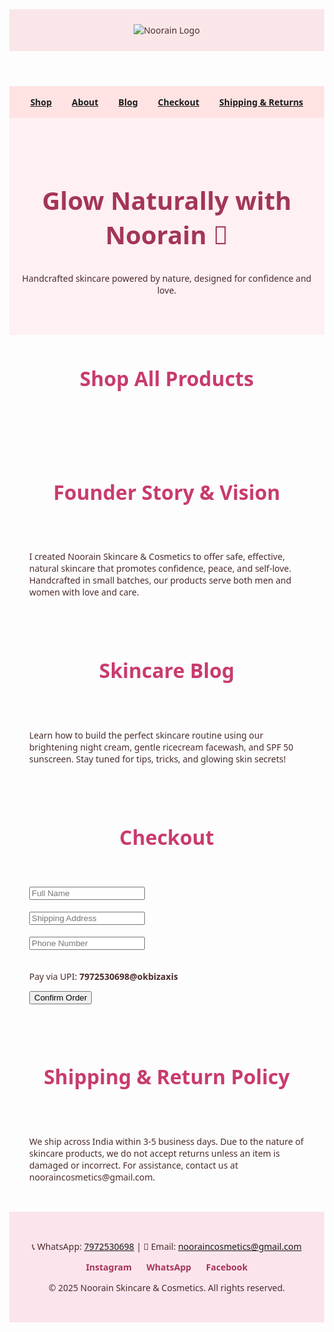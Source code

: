 <!DOCTYPE html><html lang="en">
<head>
  <meta charset="UTF-8">
  <meta name="viewport" content="width=device-width, initial-scale=1.0">
  <title>Noorain Skincare & Cosmetics</title>
  <style>
    body {
      font-family: 'Segoe UI', sans-serif;
      margin: 0;
      background: linear-gradient(to bottom, #fff6f7, #ffe6eb);
      background-image: url('data:image/svg+xml;utf8,<svg xmlns="http://www.w3.org/2000/svg" width="200" height="200"><text y="100" x="100" font-size="24" text-anchor="middle" fill="%23ff8cb7">🌸</text></svg>');
      background-repeat: repeat;
      color: #4b2c2c;
    }
    header {
      background-color: #f9e6e8;
      padding: 1.5rem;
      text-align: center;
    }
    .logo {
      max-width: 160px;
    }
    nav {
      background: #ffe3e3;
      display: flex;
      justify-content: center;
      gap: 2rem;
      padding: 1rem 0;
      font-weight: bold;
    }
    .hero {
      background: #fff0f3;
      text-align: center;
      padding: 3rem 1rem;
    }
    .hero h1 {
      font-size: 2.5rem;
      color: #a33658;
    }
    .products {
      display: grid;
      grid-template-columns: repeat(auto-fit, minmax(250px, 1fr));
      gap: 2rem;
      padding: 2rem;
    }
    .product {
      background: #fff;
      border-radius: 12px;
      box-shadow: 0 4px 12px rgba(0,0,0,0.1);
      text-align: center;
      padding: 1rem;
    }
    .product img {
      width: 100%;
      max-height: 250px;
      object-fit: cover;
      border-radius: 8px;
    }
    .product h3 {
      color: #aa3c51;
      margin-top: 1rem;
    }
    .product button {
      margin: 0.5rem;
      padding: 0.5rem 1rem;
      border: none;
      background-color: #f49ab0;
      color: white;
      border-radius: 8px;
      cursor: pointer;
    }
    .product button:hover {
      background-color: #d86c8c;
    }
    .section-title {
      text-align: center;
      margin-top: 3rem;
      font-size: 2rem;
      color: #c83b6f;
    }
    .social-icons a {
      margin: 0 10px;
      color: #a33658;
      text-decoration: none;
      font-weight: bold;
    }
    footer {
      background: #fce4ec;
      text-align: center;
      padding: 2rem 1rem;
    }
  </style>
</head>
<body>
  <header>
    <img src="YOUR_LOGO_URL_HERE" alt="Noorain Logo" class="logo" />
  </header>
  <nav>
    <a href="#shop">Shop</a>
    <a href="#about">About</a>
    <a href="#blog">Blog</a>
    <a href="#checkout">Checkout</a>
    <a href="#policy">Shipping & Returns</a>
  </nav>
  <section class="hero">
    <h1>Glow Naturally with Noorain 🌸</h1>
    <p>Handcrafted skincare powered by nature, designed for confidence and love.</p>
  </section>  <h2 class="section-title" id="shop">Shop All Products</h2>
  <section class="products" id="products"></section>  <h2 class="section-title" id="about">Founder Story & Vision</h2>
  <section style="padding: 2rem; max-width: 800px; margin: auto;">
    <p>I created Noorain Skincare & Cosmetics to offer safe, effective, natural skincare that promotes confidence, peace, and self-love. Handcrafted in small batches, our products serve both men and women with love and care.</p>
  </section>  <h2 class="section-title" id="blog">Skincare Blog</h2>
  <section style="padding: 2rem; max-width: 800px; margin: auto;">
    <p>Learn how to build the perfect skincare routine using our brightening night cream, gentle ricecream facewash, and SPF 50 sunscreen. Stay tuned for tips, tricks, and glowing skin secrets!</p>
  </section>  <h2 class="section-title" id="checkout">Checkout</h2>
  <section style="padding: 2rem; max-width: 600px; margin: auto;">
    <form>
      <input type="text" placeholder="Full Name" required><br><br>
      <input type="text" placeholder="Shipping Address" required><br><br>
      <input type="text" placeholder="Phone Number" required><br><br>
      <p>Pay via UPI: <strong>7972530698@okbizaxis</strong></p>
      <button type="submit">Confirm Order</button>
    </form>
  </section>  <h2 class="section-title" id="policy">Shipping & Return Policy</h2>
  <section style="padding: 2rem; max-width: 800px; margin: auto;">
    <p>We ship across India within 3-5 business days. Due to the nature of skincare products, we do not accept returns unless an item is damaged or incorrect. For assistance, contact us at nooraincosmetics@gmail.com.</p>
  </section>  <footer>
    <p>📞 WhatsApp: <a href="https://wa.me/message/FCDYEGMJYSJ6O1">7972530698</a> | 📧 Email: <a href="mailto:nooraincosmetics@gmail.com">nooraincosmetics@gmail.com</a></p>
    <div class="social-icons">
      <a href="https://www.instagram.com/noorain_skincare_cosmetics?igsh=eTljMjkwd3ZwY3h3" target="_blank">Instagram</a>
      <a href="https://wa.me/message/FCDYEGMJYSJ6O1" target="_blank">WhatsApp</a>
      <a href="https://www.facebook.com/share/1586dWhFzkk/" target="_blank">Facebook</a>
    </div>
    <p>&copy; 2025 Noorain Skincare & Cosmetics. All rights reserved.</p>
  </footer>  <script>
    const products = [
      { name: "Brightening Night Cream", price: "₹750", img: "IMAGE_URL_1" },
      { name: "Ricecream with Rose", price: "₹199", img: "IMAGE_URL_2" },
      { name: "Ginseng Energize Face Wash", price: "₹199", img: "IMAGE_URL_3" },
      { name: "Irish Illumination Soap", price: "₹129", img: "IMAGE_URL_4" },
      { name: "Beetroot-Rose Lip Lightening Butter", price: "₹149", img: "IMAGE_URL_5" },
      { name: "Strawberry Lip Lightening Butter", price: "₹149", img: "IMAGE_URL_6" },
      { name: "Chocolate Lip Lightening Butter", price: "₹149", img: "IMAGE_URL_7" },
      { name: "Mini Tinted Lip Balm", price: "₹60", img: "IMAGE_URL_8" },
      { name: "LumiGlow SPF 50 Sunscreen", price: "₹399", img: "IMAGE_URL_9" },
      { name: "Hydra-Rose Mist", price: "₹149", img: "IMAGE_URL_10" },
    ];

    const container = document.getElementById("products");
    products.forEach((item) => {
      const div = document.createElement("div");
      div.className = "product";
      div.innerHTML = `
        <img src="${item.img}" alt="${item.name}">
        <h3>${item.name}</h3>
        <p>${item.price}</p>
        <button onclick="alert('Added to cart')">Add to Cart</button>
        <button onclick="alert('Added to wishlist')">Wishlist</button>
      `;
      container.appendChild(div);
    });
  </script></body>
</html>
